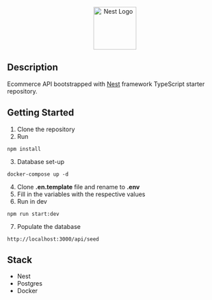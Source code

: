 <p align="center">
  <a href="http://nestjs.com/" target="blank"><img src="https://nestjs.com/img/logo-small.svg" width="100" alt="Nest Logo" /></a>
</p>

## Description

 Ecommerce API bootstrapped with [Nest](https://github.com/nestjs/nest) framework TypeScript starter repository.

## Getting Started
1. Clone the repository
2. Run
```
npm install
```
3. Database set-up
```
docker-compose up -d
```
4. Clone __.en.template__ file and rename to __.env__
5. Fill in the variables with the respective values
6. Run in dev
```
npm run start:dev
```
7. Populate the database
```
http://localhost:3000/api/seed
```

## Stack
* Nest
* Postgres
* Docker